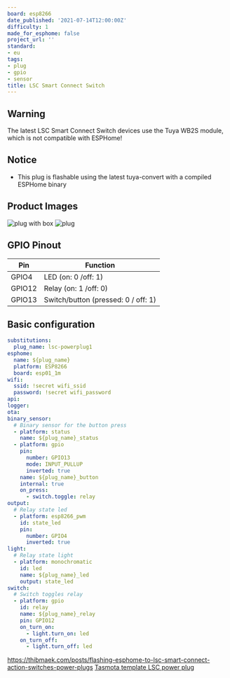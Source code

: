 ```yaml
---
board: esp8266
date_published: '2021-07-14T12:00:00Z'
difficulty: 1
made_for_esphome: false
project_url: ''
standard:
- eu
tags:
- plug
- gpio
- sensor
title: LSC Smart Connect Switch
---
```


## Warning

The latest LSC Smart Connect Switch devices use the Tuya WB2S module, which is not compatible with ESPHome!

## Notice

- This plug is flashable using the latest tuya-convert with a compiled ESPHome binary

## Product Images

![plug with box](https://www.action.com/globalassets/cmsarticleimages/79/77/2578677_8712879142799-111.png?preset=mediaSliderImageLargeHD)
![plug](https://www.action.com/globalassets/cmsarticleimages/79/78/2578677_8712879142799-110_02.png?preset=mediaSliderImageLargeHD)

## GPIO Pinout

| Pin    | Function                            |
| ------ | ----------------------------------- |
| GPIO4  | LED (on: 0 /off: 1)                 |
| GPIO12 | Relay (on: 1 /off: 0)               |
| GPIO13 | Switch/button (pressed: 0 / off: 1) |

## Basic configuration

```yml
substitutions:
  plug_name: lsc-powerplug1
esphome:
  name: ${plug_name}
  platform: ESP8266
  board: esp01_1m
wifi:
  ssid: !secret wifi_ssid
  password: !secret wifi_password
api:
logger:
ota:
binary_sensor:
  # Binary sensor for the button press
  - platform: status
    name: ${plug_name}_status
  - platform: gpio
    pin:
      number: GPIO13
      mode: INPUT_PULLUP
      inverted: true
    name: ${plug_name}_button
    internal: true
    on_press:
      - switch.toggle: relay
output:
  # Relay state led
  - platform: esp8266_pwm
    id: state_led
    pin:
      number: GPIO4
      inverted: true
light:
  # Relay state light
  - platform: monochromatic
    id: led
    name: ${plug_name}_led
    output: state_led
switch:
  # Switch toggles relay
  - platform: gpio
    id: relay
    name: ${plug_name}_relay
    pin: GPIO12
    on_turn_on:
      - light.turn_on: led
    on_turn_off:
      - light.turn_off: led
```
https://thibmaek.com/posts/flashing-esphome-to-lsc-smart-connect-action-switches-power-plugs
[Tasmota template LSC power plug](https://templates.blakadder.com/lsc_smart_connect_power_plug.html)